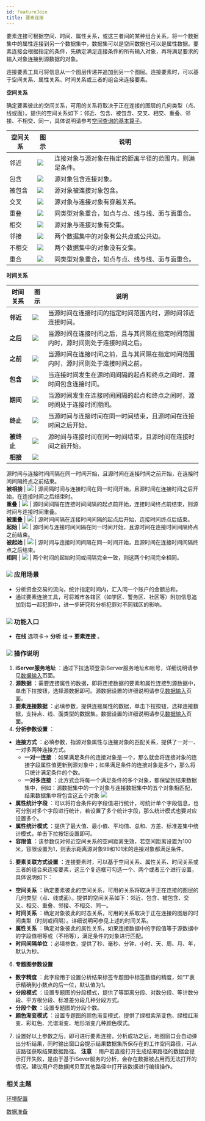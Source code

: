 ```yaml
---
id: FeatureJoin
title: 要素连接
---
```

要素连接可根据空间、时间、属性关系，或这三者间的某种组合关系，将一个数据集中的属性连接到另一个数据集中，数据集可以是空间数据也可以是属性数据。要素连接会根据指定的条件，先确定满足连接条件的所有输入对象，再将满足要求的输入对象连接到源数据的对象。

连接要素工具可将信息从一个图层传递并追加到另一个图层。连接要素时，可以基于空间关系、属性关系、时间关系或三者的组合来连接要素。

**空间关系**

确定要素彼此的空间关系，可用的关系将取决于正在连接的图层的几何类型（点、线或面）。提供的空间关系如下：邻近、包含、被包含、交叉、相交、重叠、邻接、不相交、同一，具体说明请参考[空间查询的基本算子](../Query/SQ_BasicOperators)。

空间关系 | 图示 | 说明  
---|---|---  
邻近 | ![](img/Adjacent.png) | 连接对象与源对象在指定的距离半径的范围内，则满足条件。  
包含 | ![](img/Contain.png) | 源对象包含连接对象。  
被包含 | ![](img/Within.png) | 源对象被连接对象包含。  
交叉 | ![](img/Cross.png) | 源对象与连接对象有穿越关系。  
重叠 | ![](img/Overlap.png) | 同类型对象重合，如点与点、线与线、面与面重合。  
相交 | ![](img/Intersect.png) | 源对象与连接对象有交集。  
邻接 | ![](img/Touch.png) | 两个数据集中的对象有公共点或公共边。  
不相交 | ![](img/Disjoint.png) | 两个数据集中的对象没有交集。  
重合 | ![](img/Identity.png) | 同类型对象重合，如点与点、线与线、面与面重合。  
  
**时间关系**

时间关系 | 图示 | 说明  
---|---|---  
**邻近** | ![](img/TimeNear.png) | 当源时间在连接时间的指定时间范围内时，源时间邻近连接时间。  
**之后** | ![](img/TimeAfter.png) | 当源时间在连接时间之后，且与其间隔在指定时间范围内时，源时间则处于连接时间之后。  
**之前** | ![](img/TimeBefore.png) | 当源时间在连接时间之前，且与其间隔在指定时间范围内时，源时间则处于连接时间之前。  
**包含** | ![](img/TimeContains.png) | 当连接时间发生在源时间间隔的起点和终点之间时，源时间包含连接时间。  
**期间** | ![](img/TimeDuring.png) | 当源时间发生在连接时间间隔的起点和终点之间时，源时间处于连接时间期间。  
**终止** | ![](img/TimeFinish.png) | 当源时间与连接时间在同一时间结束，且源时间在连接时间之后开始。  
**被终止** | ![](img/TimeFinishedBy.png) | 源时间与连接时间在同一时间结束，且源时间在连接时间之前开始。  
**相接** | ![](img/TimeMeets.png) |
源时间与连接时间间隔在同一时间开始，且源时间在连接时间之前开始，在连接时间间隔终点之前结束。  
**被相接** | ![](img/TimeMetby.png) | 源间隔时间与连接时间在同一时间开始，且源时间在连接时间之后开始，在连接时间之后结束时。  
**重叠** | ![](img/TimeOverlaps.png) | 源时间间隔在连接时间间隔的起点前开始，连接时间终点前结束，则源时间与连接时间重叠。  
**被重叠** | ![](img/TimeOverlapped.png) | 源时间间隔在连接时间间隔的起点后开始，连接时间终点后结束。  
**起始** | ![](img/TimeStart.png) | 源时间与连接时间间隔在同一时间开始，且源时间在连接时间间隔终点之前结束。  
**被起始** | ![](img/TimeStartedby.png) | 源时间与连接时间间隔在同一时间开始，且源时间在连接时间间隔终点之后结束。  
**相同** | ![](img/TimeEquals.png) | 两个时间的起始时间或间隔完全一致，则这两个时间完全相同。  
  
### ![](../img/read.gif) 应用场景

* 分析资金交易的流向，统计指定时间内，汇入同一个账户的金额总和。
* 通过要素连接工具，可将城市各辖区（如学区、警务区、社区等）附加信息追加到每一起犯罪中，进一步研究和分析犯罪对不同辖区的影响。 

### ![](../img/read.gif) 功能入口

* **在线** 选项卡-> **分析** 组-> **要素连接** 。

### ![](../img/read.gif) 操作说明

1. **iServer服务地址** ：通过下拉选项登录iServer服务地址和帐号，详细说明请参见[数据输入](DataInputType)页面。
2. **源数据** ：需要连接属性的数据，即将连接数据的要素和属性连接到源数据中，单击下拉按钮，选择源数据即可。源数据设置的详细说明请参见[数据输入](DataInputType)页面。
3. **要素连接数据** ：必填参数，提供连接属性的数据，单击下拉按钮，选择连接数据，支持点、线、面类型的数据集。数据设置的详细说明请参见[数据输入](DataInputType)页面。
4. **分析参数设置** ：
  * **连接方式** ：必填参数，指源对象属性与连接对象的匹配关系，提供了一对一、一对多两种连接方式。 
    * **一对一连接** ：如果满足条件的连接对象是一个，那么就会将连接对象的连接字段属性值更新到源对象中；如果满足条件的连接对象是多个，那么将只统计满足条件的个数。
    * **一对多连接** ：此方式会将每一个满足条件的多个对象，都保留到结果数据集中，例如：源数据集中的一个对象与连接数据集中的五个对象相匹配，结果数据集中将包含这五个对象 ![](img/JoinType.png)
  * **属性统计字段** ：可以将符合条件的字段值进行统计，可统计单个字段信息，也可分别对多个字段进行统计，若设置了多个统计字段，那么统计模式也要对应设置多个。
  * **属性统计模式** ：提供了最大值、最小值、平均值、总和、方差、标准差集中统计模式，单击下拉按钮设置即可。
  * **容限值** ：该参数仅对邻近空间关系的空间距离生效，若空间距离设置为100米，容限设置为1，则表示距离源对象99和101米的连接对象都满足条件。
5. **要素关联方式设置** ：连接要素时，可以基于空间关系、属性关系、时间关系或三者的组合来连接要素，这三个复选框可勾选一个、两个或者三个进行设置，具体说明如下：
  * **空间关系** ：确定要素彼此的空间关系，可用的关系将取决于正在连接的图层的几何类型（点、线或面）。提供的空间关系如下：邻近、包含、被包含、交叉、相交、重叠、邻接、不相交、同一。
  * **时间关系** ：确定对象彼此的时态关系，可用的关系取决于正在连接的图层的时间类型（时刻或间隔）。详细说明可参见上述的时间关系。
  * **属性关系** ：确定对象彼此的属性关系，如果连接数据中的字段值等于源数据中的字段值相等或（不相等），满足条件的对象进行匹配。
  * **时间间隔单位** ：必填参数，提供了秒、毫秒、分钟、小时、天、周、月、年，默认为秒。
6. **专题图参数设置**
  * **数字精度** ：此字段用于设置分析结果标签专题图中标签数值的精度，如“1”表示精确到小数点的后一位，默认值为1。
  * **分段模式** ：设置专题图的分段模式，提供了等距离分段、对数分段、等计数分段、平方根分段、标准差分段几种分段方式。
  * **分段个数** ：设置专题图的分段个数。
  * **颜色渐变模式** ：设置专题图的颜色渐变模式，提供了绿橙紫渐变色、绿橙红渐变、彩虹色、光谱渐变、地形渐变几种颜色模式。
7. 设置好以上参数之后，即可进行要素连接，分析成功之后，地图窗口会自动弹出分析结果，同时输出窗口会提示结果数据集所保存在的工作空间路径，可从该路径获取结果数据路径。 **注意** ：用户若直接打开生成结果路径的数据会提示打开失败，是由于基于iSever服务的分析，会存在数据被占用而无法打开的情况。建议用户将数据拷贝至其他路径中打开该数据进行编辑操作。

###  相关主题

 [环境配置](BigDataAnalysisEnvironmentConfiguration)

 [数据准备](DataPreparation)
